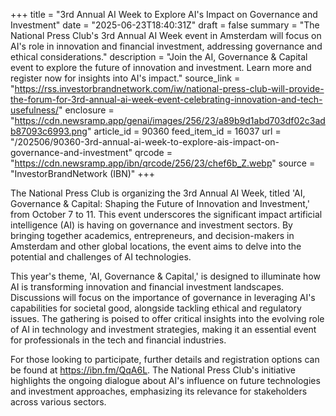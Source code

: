 +++
title = "3rd Annual AI Week to Explore AI's Impact on Governance and Investment"
date = "2025-06-23T18:40:31Z"
draft = false
summary = "The National Press Club's 3rd Annual AI Week event in Amsterdam will focus on AI's role in innovation and financial investment, addressing governance and ethical considerations."
description = "Join the AI, Governance & Capital event to explore the future of innovation and investment. Learn more and register now for insights into AI's impact."
source_link = "https://rss.investorbrandnetwork.com/iw/national-press-club-will-provide-the-forum-for-3rd-annual-ai-week-event-celebrating-innovation-and-tech-usefulness/"
enclosure = "https://cdn.newsramp.app/genai/images/256/23/a89b9d1abd703df02c3adb87093c6993.png"
article_id = 90360
feed_item_id = 16037
url = "/202506/90360-3rd-annual-ai-week-to-explore-ais-impact-on-governance-and-investment"
qrcode = "https://cdn.newsramp.app/ibn/qrcode/256/23/chef6b_Z.webp"
source = "InvestorBrandNetwork (IBN)"
+++

<p>The National Press Club is organizing the 3rd Annual AI Week, titled 'AI, Governance & Capital: Shaping the Future of Innovation and Investment,' from October 7 to 11. This event underscores the significant impact artificial intelligence (AI) is having on governance and investment sectors. By bringing together academics, entrepreneurs, and decision-makers in Amsterdam and other global locations, the event aims to delve into the potential and challenges of AI technologies.</p><p>This year's theme, 'AI, Governance & Capital,' is designed to illuminate how AI is transforming innovation and financial investment landscapes. Discussions will focus on the importance of governance in leveraging AI's capabilities for societal good, alongside tackling ethical and regulatory issues. The gathering is poised to offer critical insights into the evolving role of AI in technology and investment strategies, making it an essential event for professionals in the tech and financial industries.</p><p>For those looking to participate, further details and registration options can be found at <a href='https://ibn.fm/QqA6L' rel='nofollow' target='_blank'>https://ibn.fm/QqA6L</a>. The National Press Club's initiative highlights the ongoing dialogue about AI's influence on future technologies and investment approaches, emphasizing its relevance for stakeholders across various sectors.</p>